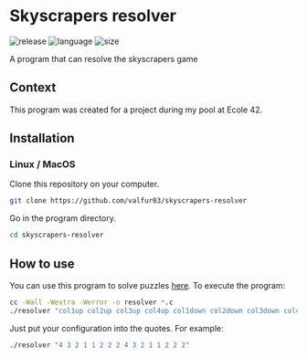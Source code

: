# Skyscrapers resolver
![release](https://img.shields.io/github/v/release/valfur03/skyscrapers-resolver?style=flat)
![language](https://img.shields.io/badge/language-C-35d435)
![size](https://img.shields.io/github/languages/code-size/valfur03/skyscrapers-resolver)

A program that can resolve the skyscrapers game

## Context
This program was created for a project during my pool at Ecole 42.
## Installation
### Linux / MacOS
Clone this repository on your computer.
```bash
git clone https://github.com/valfur03/skyscrapers-resolver
```
Go in the program directory.
```bash
cd skyscrapers-resolver
```
## How to use
You can use this program to solve puzzles [here](https://www.puzzle-skyscrapers.com/).
To execute the program:
```bash
cc -Wall -Wextra -Werror -o resolver *.c
./resolver "col1up col2up col3up col4up col1down col2down col3down col4down row1left row2left row3left row4left row1right row2right row3right row4right"
```
Just put your configuration into the quotes.
For example:
```bash
./resolver "4 3 2 1 1 2 2 2 4 3 2 1 1 2 2 2"
```
